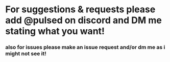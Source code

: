# For suggestions & requests please add @pulsed on discord and DM me stating what you want!
### also for issues please make an issue request and/or dm me as i might not see it!
